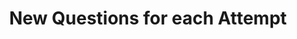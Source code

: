 ---
title: New Questions for each Attempt
redirect_to: "/releases/v6.0.1/authors/assessment_new_quizzes"
---